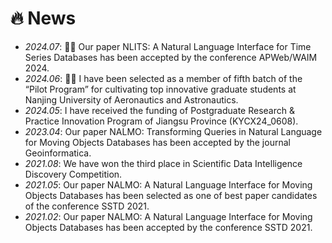 # 🔥 News
- *2024.07*: 🎉🎉 Our paper NLITS: A Natural Language Interface for Time Series Databases has been accepted by the conference APWeb/WAIM 2024.
- *2024.06*: 🎉🎉 I have been selected as a member of fifth batch of the “Pilot Program” for cultivating top innovative graduate students at Nanjing University of Aeronautics and Astronautics.
- *2024.05*:  I have received the funding of Postgraduate Research & Practice Innovation Program of Jiangsu Province (KYCX24_0608).
- *2023.04*:  Our paper NALMO: Transforming Queries in Natural Language for Moving Objects Databases has been accepted by the journal Geoinformatica.
- *2021.08*:  We have won the third place in Scientific Data Intelligence Discovery Competition.
- *2021.05*:  Our paper NALMO: A Natural Language Interface for Moving Objects Databases has been selected as one of best paper candidates of the conference SSTD 2021.
- *2021.02*:  Our paper NALMO: A Natural Language Interface for Moving Objects Databases has been accepted by the conference SSTD 2021.
